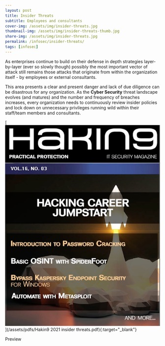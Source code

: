 ```yaml
---
layout: post
title: Insider Threats
subtitle: Employees and consultants
cover-img: /assets/img/insider-threats.jpg
thumbnail-img: /assets/img/insider-threats-thumb.jpg
share-img: /assets/img/insider-threats.jpg
permalink: /infosec/insider-threats/
tags: [infosec]
---
```


As enterprises continue to build on their defense in depth strategies layer-by-layer (ever so slowly though) possibly the most important vector of attack still remains those attacks that originate from within the organization itself - by employees or external consultants.

This area presents a clear and present danger and lack of due diligence can be disastrous for any organization. As the **Cyber Security** threat landscape evolves (and matures) and the number and frequency of breaches increases, every organization needs to continuously review insider policies and lock down on unnecessary privileges running wild within their staff/team members and consultants.

[![Insider Threats](/assets/img/Hakin9-2021-insider-threats-cover.png)](/assets/pdfs/Hakin9 2021 insider threats.pdf){:target="_blank"}

Preview

<object data="{{ site.url }}{{ site.baseurl }}/assets/pdfs/Hakin9 2021 insider threats.pdf" width="900" height="1000" type="application/pdf"></object>

